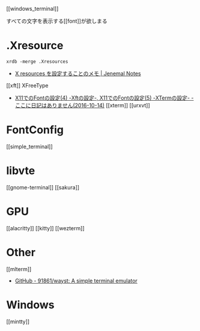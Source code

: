 [[windows_terminal]]

すべての文字を表示する[[font]]が欲しまる

# .Xresource

`xrdb -merge .Xresources`

- [X resources を設定することのメモ | Jenemal Notes](http://malkalech.com/xresources_magic)

[[xft]] XFreeType
- [X11でのFontの設定(4) -Xftの設定-, X11でのFontの設定(5) -XTermの設定- - ここに日記はありません(2016-10-14)](http://onozaki.org/d/?date=20161014)
[[xterm]]
[[urxvt]]

# FontConfig
[[simple_terminal]]

# libvte
[[gnome-terminal]]
[[sakura]]

# GPU
[[alacritty]]
[[kitty]]
[[wezterm]]

# Other
[[mlterm]]
- [GitHub - 91861/wayst: A simple terminal emulator](https://github.com/91861/wayst)

# Windows
[[mintty]]

